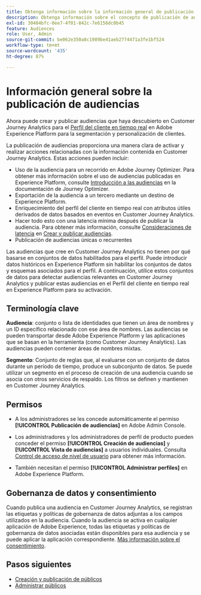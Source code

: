 ```yaml
---
title: Obtenga información sobre la información general de publicación de audiencias de Customer Journey Analytics
description: Obtenga información sobre el concepto de publicación de audiencias en Customer Journey Analytics
exl-id: 30404bfc-0ee7-4f01-842c-7e6156dc0b45
feature: Audiences
role: User, Admin
source-git-commit: be062e350a8c1989be41aeb2774471a3fe1bf524
workflow-type: tm+mt
source-wordcount: '435'
ht-degree: 87%

---
```


# Información general sobre la publicación de audiencias

Ahora puede crear y publicar audiencias que haya descubierto en Customer Journey Analytics para el [Perfil del cliente en tiempo real](https://experienceleague.adobe.com/docs/experience-platform/profile/home.html?lang=es) en Adobe Experience Platform para la segmentación y personalización de clientes. 

La publicación de audiencias proporciona una manera clara de activar y realizar acciones relacionadas con la información contenida en Customer Journey Analytics. Estas acciones pueden incluir:

* Uso de la audiencia para un recorrido en Adobe Journey Optimizer.
Para obtener más información sobre el uso de audiencias publicadas en Experience Platform, consulte [Introducción a las audiencias](https://experienceleague.adobe.com/es/docs/journey-optimizer/using/audiences-profiles-identities/audiences/about-audiences) en la documentación de Journey Optimizer.
* Exportación de la audiencia a un tercero mediante un destino de Experience Platform.
* Enriquecimiento del perfil del cliente en tiempo real con atributos útiles derivados de datos basados en eventos en Customer Journey Analytics.
* Hacer todo esto con una latencia mínima después de publicar la audiencia.
Para obtener más información, consulte [Consideraciones de latencia](/help/components/audiences/publish.md#latency-considerations) en [Crear y publicar audiencias](/help/components/audiences/publish.md).
* Publicación de audiencias únicas o recurrentes

Las audiencias que cree en Customer Journey Analytics no tienen por qué basarse en conjuntos de datos habilitados para el perfil. Puede introducir datos históricos en Experience Platform sin habilitar los conjuntos de datos y esquemas asociados para el perfil. A continuación, utilice estos conjuntos de datos para detectar audiencias relevantes en Customer Journey Analytics y publicar estas audiencias en el Perfil del cliente en tiempo real en Experience Platform para su activación.

## Terminología clave

**Audiencia**: conjunto o lista de identidades que tienen un área de nombres y un ID específico relacionado con ese área de nombres. Las audiencias se pueden transportar desde Adobe Experience Platform y las aplicaciones que se basan en la herramienta (como Customer Journey Analytics). Las audiencias pueden contener áreas de nombres mixtas.

**Segmento**: Conjunto de reglas que, al evaluarse con un conjunto de datos durante un período de tiempo, produce un subconjunto de datos. Se puede utilizar un segmento en el proceso de creación de una audiencia cuando se asocia con otros servicios de respaldo. Los filtros se definen y mantienen en Customer Journey Analytics.

## Permisos

* A los administradores se les concede automáticamente el permiso **[!UICONTROL Publicación de audiencias]** en Adobe Admin Console.

* Los administradores y los administradores de perfil de producto pueden conceder el permiso **[!UICONTROL Creación de audiencias]** y **[!UICONTROL Vista de audiencias]** a usuarios individuales. Consulta [Control de acceso de nivel de usuario](/help/technotes/access-control.md#user-level-access) para obtener más información.

* También necesitan el permiso **[!UICONTROL Administrar perfiles]** en Adobe Experience Platform.

## Gobernanza de datos y consentimiento

Cuando publica una audiencia en Customer Journey Analytics, se registran las etiquetas y políticas de gobernanza de datos adjuntas a los campos utilizados en la audiencia.  Cuando la audiencia se activa en cualquier aplicación de Adobe Experience, todas las etiquetas y políticas de gobernanza de datos asociadas están disponibles para esa audiencia y se puede aplicar la aplicación correspondiente. [Más información sobre el consentimiento](https://experienceleague.adobe.com/docs/experience-platform/data-governance/policies/user-guide.html?lang=es#consent-policy).

## Pasos siguientes

* [Creación y publicación de públicos](/help/components/audiences/publish.md)
* [Administrar públicos](/help/components/audiences/manage.md)
